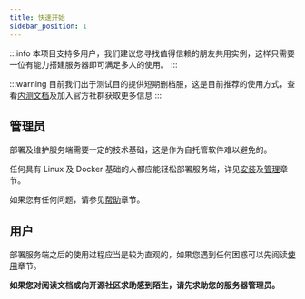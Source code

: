 ```yaml
---
title: 快速开始
sidebar_position: 1
---
```


:::info
本项目支持多用户，我们建议您寻找值得信赖的朋友共用实例，这样只需要一位有能力搭建服务器即可满足多人的使用。
:::

:::warning
目前我们出于测试目的提供短期删档服，这是目前推荐的使用方式，查看[内测文档](contributing/alpha-test)及加入官方社群获取更多信息
:::

## 管理员

部署及维护服务端需要一定的技术基础，这是作为自托管软件难以避免的。

任何具有 Linux 及 Docker 基础的人都应能轻松部署服务端，详见[安装](../installation/)及[管理](../administration/)章节。    

如果您有任何问题，请参见[帮助](../help/)章节。

## 用户

部署服务端之后的使用过程应当是较为直观的，如果您遇到任何困惑可以先阅读[使用](../usage/)章节。

**如果您对阅读文档或向开源社区求助感到陌生，请先求助您的服务器管理员。**